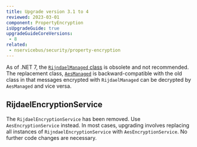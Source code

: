 ```yaml
---
title: Upgrade version 3.1 to 4
reviewed: 2023-03-01
component: PropertyEncryption
isUpgradeGuide: true
upgradeGuideCoreVersions:
 - 8
related:
 - nservicebus/security/property-encryption
---
```


As of .NET 7, the [`RijndaelManaged` class](https://learn.microsoft.com/en-us/dotnet/api/system.security.cryptography.rijndaelmanaged) is obsolete and not recommended. The replacement class, [`AesManaged`](https://learn.microsoft.com/en-us/dotnet/api/system.security.cryptography.aesmanaged) is backward-compatible with the old class in that messages encrypted with `RijdaelManaged` can be decrypted by `AesManaged` and vice versa.

## RijdaelEncryptionService

The `RijdaelEncryptionService` has been removed. Use `AesEncryptionService` instead. In most cases, upgrading involves replacing all instances of `RijndaelEncryptionService` with `AesEncryptionService`. No further code changes are necessary.
